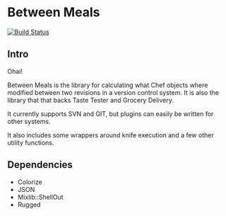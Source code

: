 # Between Meals

[![Build Status](https://travis-ci.org/facebook/between-meals.svg)](http://travis-ci.org/facebook/between-meals)

## Intro
Ohai!

Between Meals is the library for calculating what Chef objects where modified
between two revisions in a version control system. It is also the library
that that backs Taste Tester and Grocery Delivery.

It currently supports SVN and GIT, but plugins can easily be written for
other systems.

It also includes some wrappers around knife execution and a few other utility
functions.

## Dependencies

* Colorize
* JSON
* Mixlib::ShellOut
* Rugged

